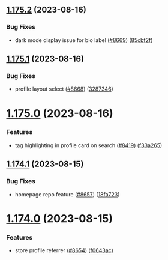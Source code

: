 ## [1.175.2](https://github.com/EddieHubCommunity/LinkFree/compare/v1.175.1...v1.175.2) (2023-08-16)


### Bug Fixes

* dark mode display issue for bio label ([#8669](https://github.com/EddieHubCommunity/LinkFree/issues/8669)) ([85cbf2f](https://github.com/EddieHubCommunity/LinkFree/commit/85cbf2f2934811225034b2d76b42e00b9d541b4b))



## [1.175.1](https://github.com/EddieHubCommunity/LinkFree/compare/v1.175.0...v1.175.1) (2023-08-16)


### Bug Fixes

* profile layout select ([#8668](https://github.com/EddieHubCommunity/LinkFree/issues/8668)) ([3287346](https://github.com/EddieHubCommunity/LinkFree/commit/3287346eb161c82b2f92e95fb7bf635e4631e9b4))



# [1.175.0](https://github.com/EddieHubCommunity/LinkFree/compare/v1.174.1...v1.175.0) (2023-08-16)


### Features

* tag highlighting in profile card on search ([#8419](https://github.com/EddieHubCommunity/LinkFree/issues/8419)) ([f33a265](https://github.com/EddieHubCommunity/LinkFree/commit/f33a2650453cf13d6e39c666c8a799685ba620f9))



## [1.174.1](https://github.com/EddieHubCommunity/LinkFree/compare/v1.174.0...v1.174.1) (2023-08-15)


### Bug Fixes

* homepage repo feature ([#8657](https://github.com/EddieHubCommunity/LinkFree/issues/8657)) ([18fa723](https://github.com/EddieHubCommunity/LinkFree/commit/18fa72392c0e17f724e6a176fa1e226f1c273221))



# [1.174.0](https://github.com/EddieHubCommunity/LinkFree/compare/v1.173.5...v1.174.0) (2023-08-15)


### Features

* store profile referrer ([#8654](https://github.com/EddieHubCommunity/LinkFree/issues/8654)) ([f0643ac](https://github.com/EddieHubCommunity/LinkFree/commit/f0643ac445457b72c51d1d50a8feea6674fa8e59))



